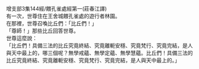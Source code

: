 增支部3集144經/餵孔雀處經第一(莊春江譯)  
有一次，世尊住在王舍城餵孔雀處的遊行者林園。  
在那裡，世尊召喚比丘們：「比丘們！」  
「尊師！」那些比丘回答世尊。  
世尊這麼說：  
「比丘們！具備三法的比丘究竟終結、究竟離軛安穩、究竟梵行、究竟完結，是人與天中最上的，哪三個呢？無學戒蘊、無學定蘊、無學慧蘊。比丘們！具備三法的比丘究竟終結、究竟離軛安穩、究竟梵行、究竟完結，是人與天中最上的。」  
  
  
